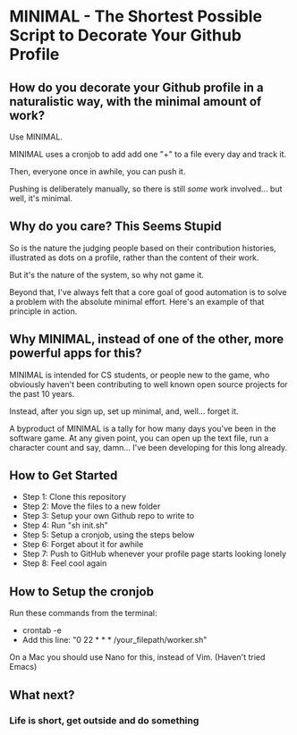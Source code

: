 # MINIMAL - The Shortest Possible Script to Decorate Your Github Profile

## How do you decorate your Github profile in a naturalistic way, with the minimal amount of work?
Use MINIMAL.

MINIMAL uses a cronjob to add add one "+" to a file every day and track it.

Then, everyone once in awhile, you can push it.

Pushing is deliberately manually, so there is still *some* work involved... but well, it's minimal.

## Why do you care? This Seems Stupid
So is the nature the judging people based on their contribution histories, illustrated as dots on a profile, rather than the content of their work.

But it's the nature of the system, so why not game it.

Beyond that, I've always felt that a core goal of good automation is to solve a problem with the absolute minimal effort. Here's an example of that principle in action.

## Why MINIMAL, instead of one of the other, more powerful apps for this?
MINIMAL is intended for CS students, or people new to the game, who obviously haven't been contributing to
well known open source projects for the past 10 years.

Instead, after you sign up, set up minimal, and, well... forget it.

A byproduct of MINIMAL is a tally for how many days you've been in the software game. At any given point, you can open up the text file,
run a character count and say, damn... I've been developing for this long already.

## How to Get Started
- Step 1:  Clone this repository
- Step 2:  Move the files to a new folder
- Step 3:  Setup your own Github repo to write to
- Step 4:  Run "sh init.sh"
- Step 5:  Setup a cronjob, using the steps below
- Step 6:  Forget about it for awhile
- Step 7:  Push to GitHub whenever your profile page starts looking lonely
- Step 8:  Feel cool again


## How to Setup the cronjob
Run these commands from the terminal:
- crontab -e
- Add this line: "0 22 * * * /your_filepath/worker.sh"

On a Mac you should use Nano for this, instead of Vim. (Haven't tried Emacs)

## What next?
### Life is short, get outside and do something
